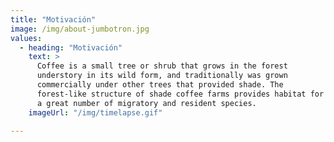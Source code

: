 ```yaml
---
title: "Motivación"
image: /img/about-jumbotron.jpg
values:
  - heading: "Motivación"
    text: >
      Coffee is a small tree or shrub that grows in the forest
      understory in its wild form, and traditionally was grown
      commercially under other trees that provided shade. The
      forest-like structure of shade coffee farms provides habitat for
      a great number of migratory and resident species.
    imageUrl: "/img/timelapse.gif"
  
---
```

